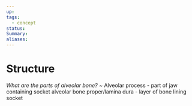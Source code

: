 ```yaml
---
up: 
tags:
  - concept
status: 
Summary:
aliases:
---
```

# Structure
*What are the parts of alveolar bone?*
~
Alveolar process - part of jaw containing socket
alveolar bone proper/lamina dura - layer of bone lining socket
<!--SR:!2025-03-13,3,250-->
